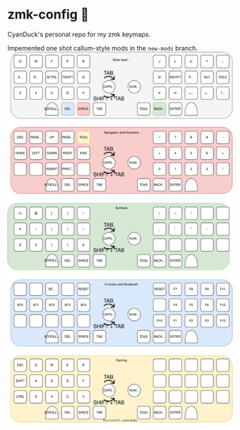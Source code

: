# zmk-config 🦆

CyanDuck's personal repo for my zmk keymaps.

Impemented one shot callum-style mods in the `new-mods` branch.
![keymap diagram](Initial-keymap.svg)
